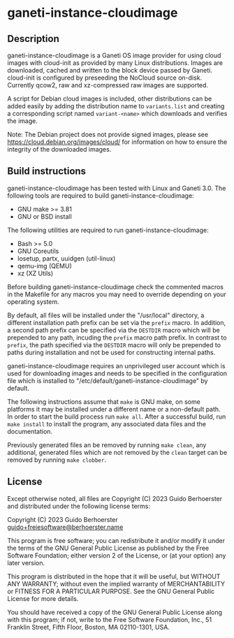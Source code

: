 # ganeti-instance-cloudimage

## Description

ganeti-instance-cloudimage is a Ganeti OS image provider for using cloud
images with cloud-init as provided by many Linux distributions.  Images are
downloaded, cached and written to the block device passed by Ganeti.
cloud-init is configured by preseeding the NoCloud source on-disk.  Currently
qcow2, raw and xz-compressed raw images are supported.

A script for Debian cloud images is included, other distributions can be added
easily by adding the distribution name to `variants.list` and creating a
corresponding script named `variant-<name>` which downloads and verifies the
image.

Note: The Debian project does not provide signed images, please see
<https://cloud.debian.org/images/cloud/> for information on how to ensure the
integrity of the downloaded images.

## Build instructions

ganeti-instance-cloudimage has been tested with Linux and Ganeti 3.0.  The
following tools are required to build ganeti-instance-cloudimage:

- GNU make >= 3.81
- GNU or BSD install

The following utilities are required to run ganeti-instance-cloudimage:

- Bash >= 5.0
- GNU Coreutils
- losetup, partx, uuidgen (util-linux)
- qemu-img (QEMU)
- xz (XZ Utils)

Before building ganeti-instance-cloudimage check the commented macros in the
Makefile for any macros you may need to override depending on your operating
system.

By default, all files will be installed under the "/usr/local" directory, a
different installation path prefix can be set via the `prefix` macro.  In
addition, a second path prefix can be specified via the `DESTDIR` macro which
will be prepended to any path, incuding the `prefix` macro path prefix.  In
contrast to `prefix`, the path specified via the `DESTDIR` macro will only be
prepended to paths during installation and not be used for constructing
internal paths.

ganeti-instance-cloudimage requires an unprivileged user account which is used
for downloading images and needs to be specified in the configuration file
which is installed to "/etc/default/ganeti-instance-cloudimage" by default.

The following instructions assume that `make` is GNU make, on some platforms
it may be installed under a different name or a non-default path.  In order to
start the build process run `make all`.  After a successful build, run `make
install` to install the program, any associated data files and the
documentation.

Previously generated files an be removed by running `make clean`, any additional,
generated files which are not removed by the `clean` target can be removed by
running `make clobber`.

## License

Except otherwise noted, all files are Copyright (C) 2023 Guido Berhoerster and
distributed under the following license terms:

Copyright (C) 2023 Guido Berhoerster <guido+freiesoftware@berhoerster.name>

This program is free software; you can redistribute it and/or modify
it under the terms of the GNU General Public License as published by
the Free Software Foundation; either version 2 of the License, or
(at your option) any later version.

This program is distributed in the hope that it will be useful, but
WITHOUT ANY WARRANTY; without even the implied warranty of
MERCHANTABILITY or FITNESS FOR A PARTICULAR PURPOSE.  See the GNU
General Public License for more details.

You should have received a copy of the GNU General Public License
along with this program; if not, write to the Free Software
Foundation, Inc., 51 Franklin Street, Fifth Floor, Boston, MA
02110-1301, USA.
